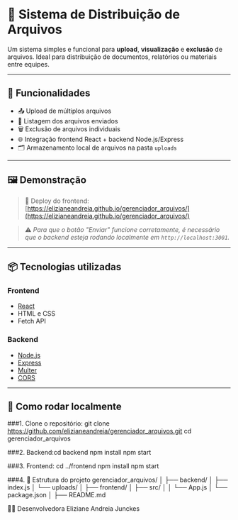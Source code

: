 # 📁 Sistema de Distribuição de Arquivos

Um sistema simples e funcional para **upload**, **visualização** e **exclusão** de arquivos. Ideal para distribuição de documentos, relatórios ou materiais entre equipes.

---

## 🚀 Funcionalidades

- 📤 Upload de múltiplos arquivos
- 📄 Listagem dos arquivos enviados
- 🗑️ Exclusão de arquivos individuais
- 🌐 Integração frontend React + backend Node.js/Express
- 🗂️ Armazenamento local de arquivos na pasta `uploads`

---

## 🖼️ Demonstração

> 🔗 Deploy do frontend:  
> [https://elizianeandreia.github.io/gerenciador_arquivos/](https://elizianeandreia.github.io/gerenciador_arquivos/)

> ⚠️ *Para que o botão "Enviar" funcione corretamente, é necessário que o backend esteja rodando localmente em `http://localhost:3001`.*

---

## 📦 Tecnologias utilizadas

### Frontend

- [React](https://reactjs.org/)
- HTML e CSS 
- Fetch API

### Backend

- [Node.js](https://nodejs.org/)
- [Express](https://expressjs.com/)
- [Multer](https://github.com/expressjs/multer)
- [CORS](https://github.com/expressjs/cors)

---

## 🔧 Como rodar localmente

###1. Clone o repositório:
git clone https://github.com/elizianeandreia/gerenciador_arquivos.git
cd gerenciador_arquivos

###2. Backend:cd backend
npm install
npm start

###3. Frontend:
cd ../frontend
npm install
npm start

###4. 📂 Estrutura do projeto
gerenciador_arquivos/
│
├── backend/
│   ├── index.js
│   └── uploads/
│
├── frontend/
│   ├── src/
│   │   └── App.js
│   └── package.json
│
├── README.md


👩‍💻 Desenvolvedora
Eliziane Andreia Junckes
